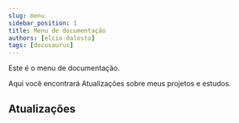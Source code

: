 ```yaml
---
slug: menu
sidebar_position: 1
title: Menu de documentação
authors: [elcio-dalosto]
tags: [docusaurus]
---
```



Este é o menu de documentação.

Aqui você encontrará Atualizações sobre meus projetos e estudos.

## Atualizações